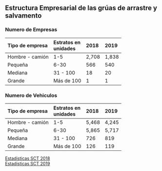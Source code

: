## Estructura Empresarial de las grúas de arrastre y salvamento

### Numero de Empresas

| Tipo de empresa | Estratos en <br> unidades | 2018 | 2019 |
| :--- | :--- | :--- | :--- |
| Hombre - camión | 1-5 | 2,708 | 1,838 |
| Pequeña | 6-30 | 566 | 540 |
| Mediana | 31 - 100 | 18 | 20 |
| Grande  | Más de 100 | 1 | 1 |


### Numero de Vehiculos

| Tipo de empresa | Estratos en <br> unidades | 2018 | 2019 |
| :--- | :--- | :--- | :--- |
| Hombre - camión | 1-5 | 5,468 | 4,245 |
| Pequeña | 6-30 | 5,865 | 5,717 |
| Mediana | 31 - 100 | 726 | 819 |
| Grande  | Más de 100 | 126 | 119 |


[Estadisticas SCT 2018](http://www.sct.gob.mx/fileadmin/DireccionesGrales/DGAF/EST_BASICA/EST_BASICA_2018/Estad%C3%ADstica_B%C3%A1sica_del_Autotransporte_Federal_2018.pdf) <br>
[Estadisticas SCT 2019](http://www.sct.gob.mx/fileadmin/DireccionesGrales/DGAF/EST_BASICA/EST_BASICA_2019/Estad%C3%ADstica_B%C3%A1sica_del_Autotransporte_Federal_2019.pdf) <br>



